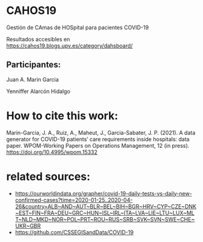 # CAHOS19
Gestión de CAmas de HOSpital para pacientes COVID-19

Resultados accesibles en https://cahos19.blogs.upv.es/category/dahsboard/
## Participantes:
Juan A. Marin Garcia

Yenniffer Alarcón Hidalgo

##
# How to cite this work:
Marin-Garcia, J. A., Ruiz, A., Maheut, J., Garcia-Sabater, J. P. (2021). A data generator for COVID-19 patients’ care requirements inside hospitals: data paper. WPOM-Working Papers on Operations Management, 12 (in press). https://doi.org/10.4995/wpom.15332

# related sources:

* https://ourworldindata.org/grapher/covid-19-daily-tests-vs-daily-new-confirmed-cases?time=2020-01-25..2020-04-26&country=ALB~AND~AUT~BLR~BEL~BIH~BGR~HRV~CYP~CZE~DNK~EST~FIN~FRA~DEU~GRC~HUN~ISL~IRL~ITA~LVA~LIE~LTU~LUX~MLT~NLD~MKD~NOR~POL~PRT~ROU~RUS~SRB~SVK~SVN~SWE~CHE~UKR~GBR
* https://github.com/CSSEGISandData/COVID-19
